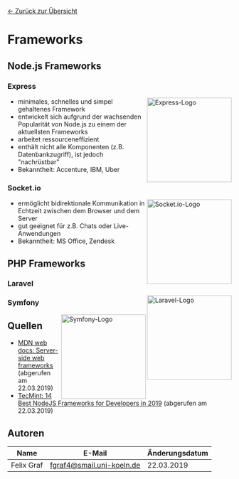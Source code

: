 [&#8592; Zurück zur Übersicht](..)

# Frameworks

## Node.js Frameworks

### Express
<img align="right" src="https://upload.wikimedia.org/wikipedia/commons/6/64/Expressjs.png" alt="Express-Logo" width="190">

- minimales, schnelles und simpel gehaltenes Framework
- entwickelt sich aufgrund der wachsenden Popularität von Node.js zu einem der aktuellsten Frameworks
- arbeitet ressourceneffizient
- enthält nicht alle Komponenten (z.B. Datenbankzugriff), ist jedoch "nachrüstbar"
- Bekanntheit: Accenture, IBM, Uber

### Socket.io
<img align="right" src="https://socket.io/css/images/logo.svg" alt="Socket.io-Logo" width="190">

- ermöglicht bidirektionale Kommunikation in Echtzeit zwischen dem Browser und dem Server
- gut geeignet für z.B. Chats oder Live-Anwendungen
- Bekanntheit: MS Office, Zendesk

## PHP Frameworks

### Laravel
<img align="right" src="https://upload.wikimedia.org/wikipedia/commons/thumb/3/3d/LaravelLogo.png/800px-LaravelLogo.png" alt="Laravel-Logo" width="190">

### Symfony
<img align="right" src="https://d1pwix07io15pr.cloudfront.net/v5a259d51b6/images/logos/header-logo.svg" alt="Symfony-Logo" width="190">


## Quellen
- [MDN web docs: Server-side web frameworks](https://developer.mozilla.org/en-US/docs/Learn/Server-side/First_steps/Web_frameworks) (abgerufen am 22.03.2019)
- [TecMint: 14 Best NodeJS Frameworks for Developers in 2019](https://www.tecmint.com/best-nodejs-frameworks-for-developers/) (abgerufen am 22.03.2019)

## Autoren
| Name       | E-Mail                    | Änderungsdatum |
|------------|---------------------------|----------------|
| Felix Graf | fgraf4@smail.uni-koeln.de | 22.03.2019     |
